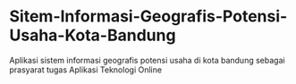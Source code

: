 # Sitem-Informasi-Geografis-Potensi-Usaha-Kota-Bandung
Aplikasi sistem informasi geografis potensi usaha di kota bandung sebagai prasyarat tugas Aplikasi Teknologi Online
